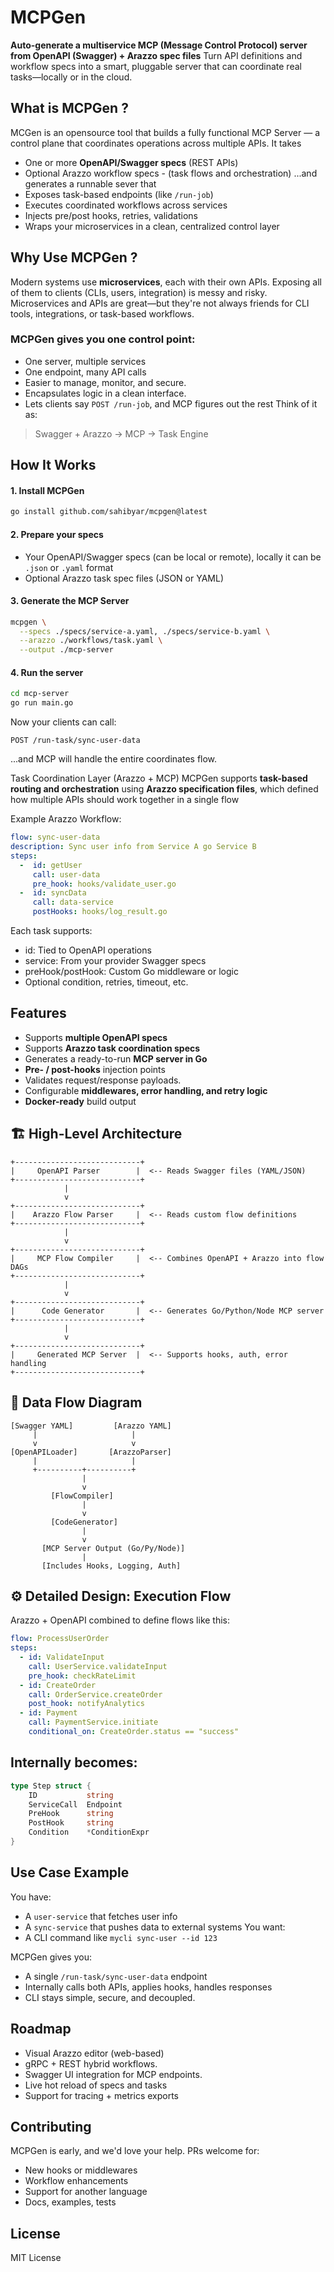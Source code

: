 # MCPGen
**Auto-generate a multiservice MCP (Message Control Protocol) server from OpenAPI (Swagger) + Arazzo spec files**
Turn API definitions and workflow specs into a smart,
pluggable server that can coordinate real tasks—locally or in the cloud. 

## What is MCPGen ?
MCGen is an opensource tool that builds a fully functional MCP Server —
a control plane that coordinates operations across multiple APIs.
It takes
  * One or more **OpenAPI/Swagger specs** (REST APIs)
  * Optional Arazzo workflow specs - (task flows and orchestration)
...and generates a runnable sever that
  * Exposes task-based endpoints (like `/run-job`)
  * Executes coordinated workflows across services
  * Injects pre/post hooks, retries, validations
  * Wraps your microservices in a clean, centralized control layer

## Why Use MCPGen ?
Modern systems use **microservices**, each with their own APIs. Exposing all of them to clients (CLIs, users, integration) is messy and risky. 
Microservices and APIs are great—but they're not always friends for CLI tools, integrations, or task-based workflows. 

### MCPGen gives you one control point:
* One server, multiple services
* One endpoint, many API calls
* Easier to manage, monitor, and secure.
* Encapsulates logic in a clean interface.
* Lets clients say `POST /run-job`, and MCP figures out the rest
Think of it as:
> Swagger + Arazzo -> MCP -> Task Engine

## How It Works
#### 1. Install MCPGen
```bash
go install github.com/sahibyar/mcpgen@latest
```
#### 2. Prepare your specs
* Your OpenAPI/Swagger specs (can be local or remote), locally it can be `.json` or `.yaml` format
* Optional Arazzo task spec files (JSON or YAML)

#### 3. Generate the MCP Server
```bash
mcpgen \
  --specs ./specs/service-a.yaml, ./specs/service-b.yaml \
  --arazzo ./workflows/task.yaml \
  --output ./mcp-server
```

#### 4. Run the server
```bash
cd mcp-server
go run main.go
```

Now your clients can call:
```http
POST /run-task/sync-user-data
```
...and MCP will handle the entire coordinates flow. 

Task Coordination Layer (Arazzo + MCP)
MCPGen supports **task-based routing and orchestration** using **Arazzo specification files**, which defined how multiple APIs should work together in a single flow

Example Arazzo Workflow:
```yaml
flow: sync-user-data
description: Sync user info from Service A go Service B
steps:
  -  id: getUser
     call: user-data
     pre_hook: hooks/validate_user.go
  -  id: syncData
     call: data-service
     postHooks: hooks/log_result.go
```

Each task supports:
* id: Tied to OpenAPI operations
* service: From your provider Swagger specs
* preHook/postHook: Custom Go middleware or logic
* Optional condition, retries, timeout, etc.
## Features
* Supports **multiple OpenAPI specs**
* Supports **Arazzo task coordination specs**
* Generates a ready-to-run **MCP server in Go**
* **Pre- / post-hooks** injection points
* Validates request/response payloads.
* Configurable **middlewares, error handling, and retry logic**
* **Docker-ready** build output

## 🏗️ High-Level Architecture
```aiignore
+----------------------------+
|     OpenAPI Parser        |  <-- Reads Swagger files (YAML/JSON)
+----------------------------+
            |
            v
+----------------------------+
|    Arazzo Flow Parser     |  <-- Reads custom flow definitions
+----------------------------+
            |
            v
+----------------------------+
|     MCP Flow Compiler     |  <-- Combines OpenAPI + Arazzo into flow DAGs
+----------------------------+
            |
            v
+----------------------------+
|      Code Generator       |  <-- Generates Go/Python/Node MCP server
+----------------------------+
            |
            v
+----------------------------+
|     Generated MCP Server  |  <-- Supports hooks, auth, error handling
+----------------------------+
```

## 🧠 Data Flow Diagram
```aiignore
[Swagger YAML]         [Arazzo YAML]
     |                     |
     v                     v
[OpenAPILoader]       [ArazzoParser]
     |                     |
     +----------+----------+
                |
                v
         [FlowCompiler]
                |
                v
         [CodeGenerator]
                |
                v
       [MCP Server Output (Go/Py/Node)]
                |
       [Includes Hooks, Logging, Auth]
```

## ⚙️ Detailed Design: Execution Flow
Arazzo + OpenAPI combined to define flows like this:
```yaml
flow: ProcessUserOrder
steps:
  - id: ValidateInput
    call: UserService.validateInput
    pre_hook: checkRateLimit
  - id: CreateOrder
    call: OrderService.createOrder
    post_hook: notifyAnalytics
  - id: Payment
    call: PaymentService.initiate
    conditional_on: CreateOrder.status == "success"
```

## Internally becomes:
```go
type Step struct {
	ID           string
	ServiceCall  Endpoint
	PreHook      string
	PostHook     string
	Condition    *ConditionExpr
}
```
## Use Case Example
You have:
* A `user-service` that fetches user info
* A `sync-service` that pushes data to external systems
You want:
* A CLI command like `mycli sync-user --id 123`

MCPGen gives you:
* A single `/run-task/sync-user-data` endpoint
* Internally calls both APIs, applies hooks, handles responses
* CLI stays simple, secure, and decoupled.

## Roadmap
* Visual Arazzo editor (web-based)
* gRPC + REST hybrid workflows.
* Swagger UI integration for MCP endpoints.
* Live hot reload of specs and tasks
* Support for tracing + metrics exports

## Contributing
MCPGen is early, and we'd love your help. 
PRs welcome for:
* New hooks or middlewares
* Workflow enhancements
* Support for another language
* Docs, examples, tests

## License
MIT License


